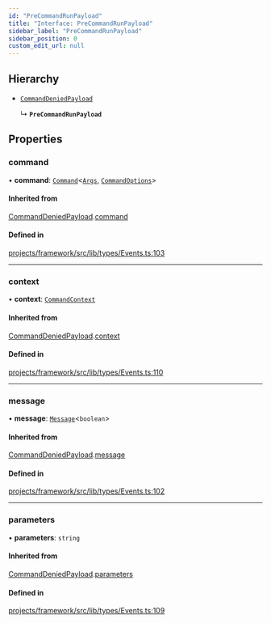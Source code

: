 ```yaml
---
id: "PreCommandRunPayload"
title: "Interface: PreCommandRunPayload"
sidebar_label: "PreCommandRunPayload"
sidebar_position: 0
custom_edit_url: null
---
```


## Hierarchy

- [`CommandDeniedPayload`](CommandDeniedPayload)

  ↳ **`PreCommandRunPayload`**

## Properties

### command

• **command**: [`Command`](../classes/Command)<[`Args`](../classes/Args), [`CommandOptions`](CommandOptions)\>

#### Inherited from

[CommandDeniedPayload](CommandDeniedPayload).[command](CommandDeniedPayload#command)

#### Defined in

[projects/framework/src/lib/types/Events.ts:103](https://github.com/sapphiredev/framework/blob/5a4898f6/src/lib/types/Events.ts#L103)

___

### context

• **context**: [`CommandContext`](CommandContext)

#### Inherited from

[CommandDeniedPayload](CommandDeniedPayload).[context](CommandDeniedPayload#context)

#### Defined in

[projects/framework/src/lib/types/Events.ts:110](https://github.com/sapphiredev/framework/blob/5a4898f6/src/lib/types/Events.ts#L110)

___

### message

• **message**: [`Message`](https://discord.js.org/#/docs/main/stable/class/Message)<`boolean`\>

#### Inherited from

[CommandDeniedPayload](CommandDeniedPayload).[message](CommandDeniedPayload#message)

#### Defined in

[projects/framework/src/lib/types/Events.ts:102](https://github.com/sapphiredev/framework/blob/5a4898f6/src/lib/types/Events.ts#L102)

___

### parameters

• **parameters**: `string`

#### Inherited from

[CommandDeniedPayload](CommandDeniedPayload).[parameters](CommandDeniedPayload#parameters)

#### Defined in

[projects/framework/src/lib/types/Events.ts:109](https://github.com/sapphiredev/framework/blob/5a4898f6/src/lib/types/Events.ts#L109)
